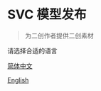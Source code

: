 <!-- _coverpage.md -->

# SVC 模型发布 

> 为二创作者提供二创素材

请选择合适的语言



[简体中文](/docs/zh/README.md)

[English](/docs/en/README.md)
